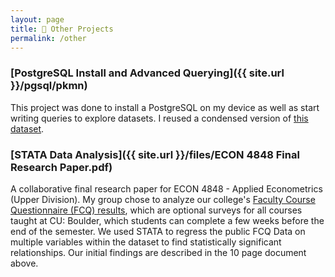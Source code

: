 ```yaml
---
layout: page
title: 🦦 Other Projects
permalink: /other
---
```


### [PostgreSQL Install and Advanced Querying]({{ site.url }}/pgsql/pkmn)
This project was done to install a PostgreSQL on my device as well as start writing queries to explore datasets. I reused a condensed version of [this dataset](https://www.kaggle.com/mariotormo/complete-pokemon-dataset-updated-090420). 

### [STATA Data Analysis]({{ site.url }}/files/ECON 4848 Final Research Paper.pdf)
A collaborative final research paper for ECON 4848 - Applied Econometrics (Upper Division).
My group chose to analyze our college's [Faculty Course Questionnaire (FCQ) results](https://www.colorado.edu/fcq/boulder-fcq-results), which are optional surveys for all courses taught at CU: Boulder, which students can complete a few weeks before the end of the semester. We used STATA to regress the public FCQ Data on multiple variables within the dataset to find statistically significant relationships. Our initial findings are described in the 10 page document above.